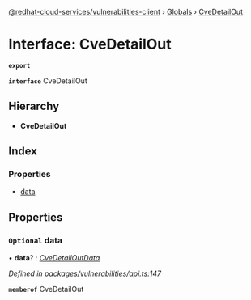 [@redhat-cloud-services/vulnerabilities-client](../README.md) › [Globals](../globals.md) › [CveDetailOut](cvedetailout.md)

# Interface: CveDetailOut

**`export`** 

**`interface`** CveDetailOut

## Hierarchy

* **CveDetailOut**

## Index

### Properties

* [data](cvedetailout.md#optional-data)

## Properties

### `Optional` data

• **data**? : *[CveDetailOutData](cvedetailoutdata.md)*

*Defined in [packages/vulnerabilities/api.ts:147](https://github.com/fhlavac/javascript-clients/blob/master/packages/vulnerabilities/api.ts#L147)*

**`memberof`** CveDetailOut
